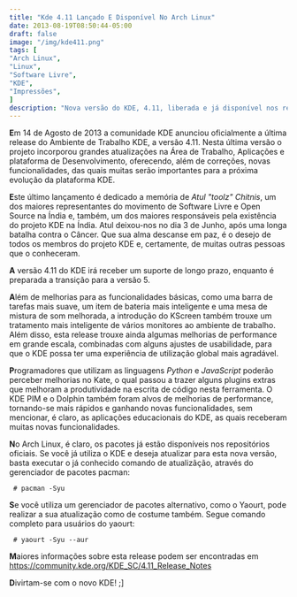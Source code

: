 ```yaml
---
title: "Kde 4.11 Lançado E Disponível No Arch Linux"
date: 2013-08-19T08:50:44-05:00
draft: false
image: "/img/kde411.png"
tags: [
"Arch Linux",
"Linux",
"Software Livre",
"KDE",
"Impressões",
]
description: "Nova versão do KDE, 4.11, liberada e já disponível nos repositórios do Arch Linux."
---
```

**E**m 14 de Agosto de 2013 a comunidade KDE anunciou oficialmente a última release do Ambiente de Trabalho KDE, a versão 4.11. Nesta última versão o projeto incorporou grandes atualizações na Área de Trabalho, Aplicações e plataforma de Desenvolvimento, oferecendo, além de correções, novas funcionalidades, das quais muitas serão importantes para a próxima evolução da plataforma KDE.

**E**ste último lançamento é dedicado a memória de *Atul "toolz" Chitnis*, um dos maiores representantes do movimento de Software Livre e Open Source na Índia e, também, um dos maiores responsáveis pela existência do projeto KDE na Índia. Atul deixou-nos no dia 3 de Junho, após uma longa batalha contra o Câncer. Que sua alma descanse em paz, é o desejo de todos os membros do projeto KDE e, certamente, de muitas outras pessoas que o conheceram.

**A** versão 4.11 do KDE irá receber um suporte de longo prazo, enquanto é preparada a transição para a versão 5.

**A**lém de melhorias  para as funcionalidades básicas, como uma barra de tarefas mais suave, um item de bateria mais inteligente e uma mesa de mistura de som melhorada, a introdução do KScreen também trouxe um tratamento mais inteligente de vários monitores ao ambiente de trabalho. Além disso, esta release trouxe ainda algumas melhorias de performance em grande escala, combinadas com alguns ajustes de usabilidade, para que o KDE possa ter uma experiência de utilização global mais agradável.

**P**rogramadores que utilizam as linguagens *Python* e *JavaScript* poderão perceber melhorias no Kate, o qual passou a trazer alguns plugins extras que melhoram a produtividade na escrita de código nesta ferramenta. O KDE PIM e o Dolphin também foram alvos de melhorias de performance, tornando-se mais rápidos e ganhando novas funcionalidades, sem mencionar, é claro, as aplicações educacionais do KDE, as quais receberam muitas novas funcionalidades.

**N**o Arch Linux, é claro, os pacotes já estão disponíveis nos repositórios oficiais. Se você já utiliza o KDE e deseja atualizar para esta nova versão, basta executar o já conhecido comando de atualizãção, através do gerenciador de pacotes pacman:

```
 # pacman -Syu
```

**S**e você utiliza um gerenciador de pacotes alternativo, como o Yaourt, pode realizar a sua atualização como de costume também. Segue comando completo para usuários do yaourt:

```
 # yaourt -Syu --aur
```

**M**aiores informações sobre esta release podem ser encontradas em https://community.kde.org/KDE_SC/4.11_Release_Notes

**D**ivirtam-se com o novo KDE! ;]
